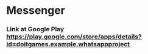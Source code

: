 # Messenger

### Link at Google Play https://play.google.com/store/apps/details?id=doitgames.example.whatsappproject
